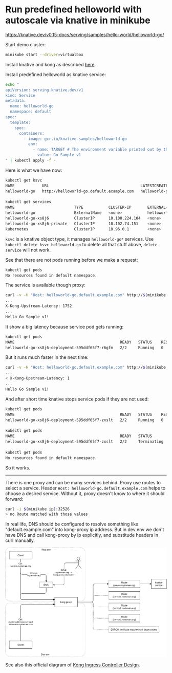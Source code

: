 # Run predefined helloworld with autoscale via knative in minikube

https://knative.dev/v0.15-docs/serving/samples/hello-world/helloworld-go/

Start demo cluster:

```bash
minikube start --driver=virtualbox
```

Install knative and kong as described [here](../minikube_knative_kong_prepare/README.md).

Install predefined helloworld as knative service:

```bash
echo "
apiVersion: serving.knative.dev/v1
kind: Service
metadata:
  name: helloworld-go
  namespace: default
spec:
  template:
    spec:
      containers:
        - image: gcr.io/knative-samples/helloworld-go
          env:
            - name: TARGET # The environment variable printed out by the sample app
              value: Go Sample v1
" | kubectl apply -f -
```

Here is what we have now:

```bash
kubectl get ksvc
NAME            URL                                        LATESTCREATED         LATESTREADY   READY     REASON
helloworld-go   http://helloworld-go.default.example.com   helloworld-go-xs8j6                 Unknown   RevisionMissing

kubectl get services
NAME                          TYPE           CLUSTER-IP       EXTERNAL-IP                         PORT(S)                             AGE
helloworld-go                 ExternalName   <none>           helloworld-go.default.example.com   <none>                              26s
helloworld-go-xs8j6           ClusterIP      10.100.224.104   <none>                              80/TCP                              2m31s
helloworld-go-xs8j6-private   ClusterIP      10.102.74.151    <none>                              80/TCP,9090/TCP,9091/TCP,8022/TCP   2m31s
kubernetes                    ClusterIP      10.96.0.1        <none>                              443/TCP                             7m12s

```

`ksvc` is a knative object type, it manages `helloworld-go*` services. Use `kubectl delete ksvc helloworld-go` to delete all that stuff above, `delete service` will not work.

See that there are not pods running before we make a request:

```bash
kubectl get pods
No resources found in default namespace.
```

The service is available though proxy:

```bash
curl -v -H "Host: helloworld-go.default.example.com" http://$(minikube ip):32526
...
X-Kong-Upstream-Latency: 1752
...
Hello Go Sample v1!
```

It show a big latency because service pod gets running:

```bash
kubectl get pods
NAME                                              READY   STATUS    RESTARTS   AGE
helloworld-go-xs8j6-deployment-595ddf65f7-r6gfm   2/2     Running   0          55s
```

But it runs much faster in the next time:

```bash
curl -v -H "Host: helloworld-go.default.example.com" http://$(minikube ip):32526
...
< X-Kong-Upstream-Latency: 1
...
Hello Go Sample v1!
```

And after short time knative stops service pods if they are not used:

```bash
kubectl get pods
NAME                                              READY   STATUS    RESTARTS   AGE
helloworld-go-xs8j6-deployment-595ddf65f7-zxslt   2/2     Running   0          107s

kubectl get pods
NAME                                              READY   STATUS        RESTARTS   AGE
helloworld-go-xs8j6-deployment-595ddf65f7-zxslt   2/2     Terminating   0          111s

kubectl get pods
No resources found in default namespace.
```

So it works.

---

There is one proxy and can be many services behind. Proxy use routes to select a service. Header `Host: helloworld-go.default.example.com` helps to choose a desired service. Without it, proxy doesn't know to where it should forward:

```bash
curl -i $(minikube ip):32526
> no Route matched with those values
```

In real life, DNS should be configured to resolve something like "default.example.com" into kong-proxy ip address. But in dev env we don't have DNS and call kong-proxy by ip explicitly, and substitude headers in curl manually.

![](knative-kong.png)

See also this official diagram of [Kong Ingress Controller Design](https://github.com/Kong/kubernetes-ingress-controller/blob/main/docs/concepts/design.md).